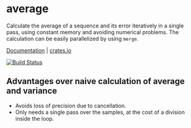 # average

Calculate the average of a sequence and its error iteratively in a single pass,
using constant memory and avoiding numerical problems. The calculation can be
easily parallelized by using `merge`.

[Documentation](https://docs.rs/average) |
[crates.io](https://crates.io/crates/average)

[![Build Status](https://travis-ci.org/vks/average.svg?branch=master)](https://travis-ci.org/vks/average)

## Advantages over naive calculation of average and variance

* Avoids loss of precision due to cancellation.
* Only needs a single pass over the samples, at the cost of a division inside the loop.

